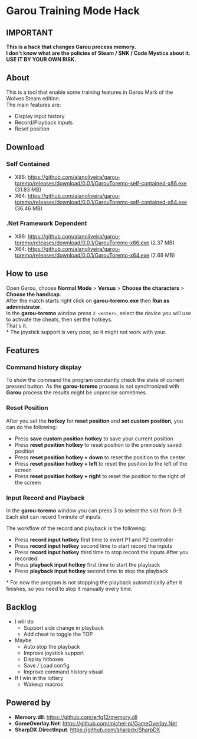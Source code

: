 # Garou Training Mode Hack


## IMPORTANT

**This is a hack that changes Garou process memory.**  
**I don't know what are the policies of Steam / SNK / Code Mystics about it.**  
**USE IT BY YOUR OWN RISK.**  

## About

This is a tool that enable some training features in Garou Mark of the Wolves Steam edition.  
The main features are:

  - Display input history
  - Record/Playback inputs
  - Reset position

## Download

### Self Contained
- X86: https://github.com/alanoliveira/garou-toremo/releases/download/0.0.1/GarouToremo-self-contained-x86.exe (31.83 MB)
- X64: https://github.com/alanoliveira/garou-toremo/releases/download/0.0.1/GarouToremo-self-contained-x64.exe (36.46 MB)

### .Net Framework Dependent
- X86: https://github.com/alanoliveira/garou-toremo/releases/download/0.0.1/GarouToremo-x86.exe (2.37 MB)
- X64: https://github.com/alanoliveira/garou-toremo/releases/download/0.0.1/GarouToremo-x64.exe (2.69 MB)

## How to use

Open Garou, choose **Normal Mode** > **Versus** > **Choose the characters** > **Choose the handicap**.  
After the match starts right click on **garou-toremo.exe** then **Run as administrator**.  
In the **garou-toremo** window press `2 <enter>`, select the device you will use to activate the cheats, then set the hotkeys.  
That's it.  
\* The joystick support is very poor, so it might not work with your.


## Features

### Command history display

To show the command the program constantly check the state of current pressed button. As the **garou-toremo** process is not synchronized with **Garou** process the results might be unprecise sometimes.

### Reset Position

After you set the **hotkey** for **reset position** and **set custom position**, you can do the following:

- Press **save custom position hotkey** to save your current position
- Press **reset position hotkey** to reset position to the previously saved position
- Press **reset position hotkey + down** to reset the position to the center
- Press **reset position hotkey + left** to reset the position to the left of the screen
- Press **reset position hotkey + right** to reset the position to the right of the screen

### Input Record and Playback

In the **garou-toremo** window you can press 3 to select the slot from 0-9. Each slot can record 1 minute of inputs.  

The workflow of the record and playback is the following:  
  - Press **record input hotkey** first time to invert P1 and P2 controller
  - Press **record input hotkey** second time to start record the inputs
  - Press **record input hotkey** third time to stop record the inputs
After you recorded:  
  - Press **playback input hotkey** first time to start the playback
  - Press **playback input hotkey** second time to stop the playback

\* For now the program is not stopping the playback automatically after it finishes, so you need to stop it manually every time.  


## Backlog

  - I will do
    - Support side change in playback
    - Add cheat to toggle the TOP
  - Maybe
    - Auto stop the playback
    - Improve joystick support
    - Display hitboxes
    - Save / Load config
    - Improve command history visual
  - If I win in the lottery
    - Wakeup macros
    
## Powered by

- **Memory.dll**: https://github.com/erfg12/memory.dll
- **GameOverlay.Net**: https://github.com/michel-pi/GameOverlay.Net
- **SharpDX.DirectInput**: https://github.com/sharpdx/SharpDX
